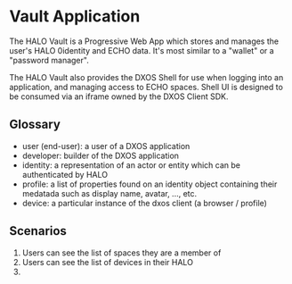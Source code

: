 # Vault Application

The HALO Vault is a Progressive Web App which stores and manages the user's HALO 0identity and ECHO data. It's most similar to a "wallet" or a "password manager".

The HALO Vault also provides the DXOS Shell for use when logging into an application, and managing access to ECHO spaces. Shell UI is designed to be consumed via an iframe owned by the DXOS Client SDK.

## Glossary
- user (end-user): a user of a DXOS application
- developer: builder of the DXOS application
- identity: a representation of an actor or entity which can be authenticated by HALO
- profile: a list of properties found on an identity object containing their medatada such as display name, avatar, ..., etc.
- device: a particular instance of the dxos client (a browser / profile)

## Scenarios

1. Users can see the list of spaces they are a member of
2. Users can see the list of devices in their HALO
3. 